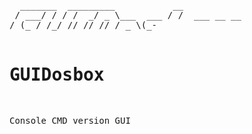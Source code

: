 <pre>

  _______  _________           __           
 / ___/ / / /  _/ _ \___  ___ / /  ___ __ __
/ (_ / /_/ // // // / _ \(_-</ _ \/ _ \\ \ /
\___/\____/___/____/\___/___/_.__/\___/_\_\                                        
Created by: nicelife90                                            


</pre>


GUIDosbox
=========

Console CMD version GUI


